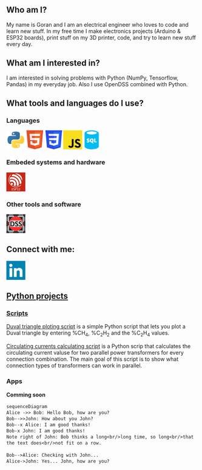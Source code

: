 ## Who am I?
My name is Goran and I am an electrical engineer who loves to code and learn new stuff. In my free time I make electronics projects (Arduino & ESP32 boards), print stuff on my 3D printer, code, and try to learn new stuff every day. 

## What am I interested in?
I am interested in solving problems with Python (NumPy, Tensorflow, Pandas) in my everyday job. Also I use OpenDSS combined with Python. 

## What tools and languages do I use?

### Languages
<img align="left" alt="python" width="50px" src="./img/python-svgrepo-com.svg"/>
<img align="left" alt="html5" width="50px" src="./img/html5-svgrepo-com.svg"/>
<img align="left" alt="css3" width="50px" src="./img/css3-svgrepo-com.svg"/>
<img align="left" alt="javascritp" width="50px" src="./img/javascript-svgrepo-com.svg"/>
<img align="left" alt="sql" width="50px" src="./img/sql-database-generic-svgrepo-com.svg"/>
<br><br><br>

### Embeded systems and hardware
<img align="left" alt="esp32" width="50px" src="./img/esp32.jpg"/>
<br><br><br>

### Other tools and software
<img align="left" alt="opendss" width="50px" src="./img/opendss.webp"/>
<br><br><br>

## Connect with me:

<a href="https://www.linkedin.com/in/goran-%C5%A1ostarko-b6a10647/"> <img align="left" alt="gsostarko" width="50px" src="./img/linkedin-svgrepo-com.svg"/><br><br><br>
  
## Python projects
### Scripts
[Duval triangle ploting script](https://github.com/gsostarko/duval_triangle) is a simple Python script that lets you plot a Duval triangle by entering %CH<sub>4</sub>, %C<sub>2</sub>H<sub>2</sub> and the %C<sub>2</sub>H<sub>4</sub> values.

[Circulating currents calculating script](https://github.com/gsostarko/circulating_currents) is a Python scrip that calculates the circulating current valuse for two parallel power transformers for every connection combination. The main goal of this script is to show what connection types of transformers can work in parallel.

### Apps 
**Comming soon**


```mermaid
sequenceDiagram
Alice ->> Bob: Hello Bob, how are you?
Bob-->>John: How about you John?
Bob--x Alice: I am good thanks!
Bob-x John: I am good thanks!
Note right of John: Bob thinks a long<br/>long time, so long<br/>that the text does<br/>not fit on a row.

Bob-->Alice: Checking with John...
Alice->John: Yes... John, how are you?
```
